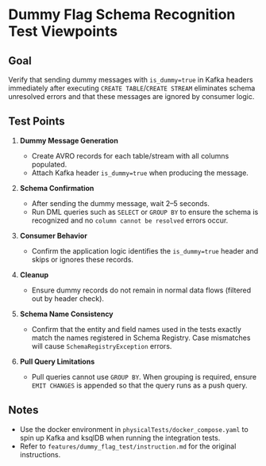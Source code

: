 # Dummy Flag Schema Recognition Test Viewpoints

## Goal
Verify that sending dummy messages with `is_dummy=true` in Kafka headers immediately after executing `CREATE TABLE`/`CREATE STREAM` eliminates schema unresolved errors and that these messages are ignored by consumer logic.

## Test Points

1. **Dummy Message Generation**
   - Create AVRO records for each table/stream with all columns populated.
   - Attach Kafka header `is_dummy=true` when producing the message.
2. **Schema Confirmation**
   - After sending the dummy message, wait 2–5 seconds.
   - Run DML queries such as `SELECT` or `GROUP BY` to ensure the schema is recognized and no `column cannot be resolved` errors occur.
3. **Consumer Behavior**
   - Confirm the application logic identifies the `is_dummy=true` header and skips or ignores these records.
4. **Cleanup**
   - Ensure dummy records do not remain in normal data flows (filtered out by header check).

5. **Schema Name Consistency**
   - Confirm that the entity and field names used in the tests exactly match the names registered in Schema Registry. Case mismatches will cause `SchemaRegistryException` errors.

6. **Pull Query Limitations**
   - Pull queries cannot use `GROUP BY`. When grouping is required, ensure `EMIT CHANGES` is appended so that the query runs as a push query.

## Notes
- Use the docker environment in `physicalTests/docker_compose.yaml` to spin up Kafka and ksqlDB when running the integration tests.
- Refer to `features/dummy_flag_test/instruction.md` for the original instructions.

